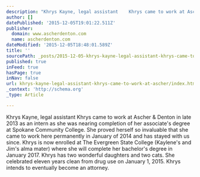 ```yaml
---
description: "Khrys Kayne, legal assistant    Khrys came to work at Ascher & Denton in late 2013 as an intern as she was nearing completion of her associate's degree at Spoka"
author: []
datePublished: '2015-12-05T19:01:22.511Z'
publisher:
  domain: www.ascherdenton.com
  name: ascherdenton.com
dateModified: '2015-12-05T18:48:01.589Z'
title: ''
sourcePath: _posts/2015-12-05-khrys-kayne-legal-assistant-khrys-came-to-work-at-ascher.md
published: true
inFeed: true
hasPage: true
inNav: false
url: khrys-kayne-legal-assistant-khrys-came-to-work-at-ascher/index.html
_context: 'http://schema.org'
_type: Article

---
```

Khrys Kayne, legal assistant Khrys came to work at Ascher & Denton in late 2013 as an intern as she was nearing completion of her associate's degree at Spokane Community College. She proved herself so invaluable that she came to work here permanently in January of 2014 and has stayed with us since. Khrys is now enrolled at The Evergreen State College (Kaylene's and Jim's alma mater) where she will complete her bachelor's degree in January 2017\. Khrys has two wonderful daughters and two cats. She celebrated eleven years clean from drug use on January 1, 2015\. Khrys intends to eventually become an attorney.